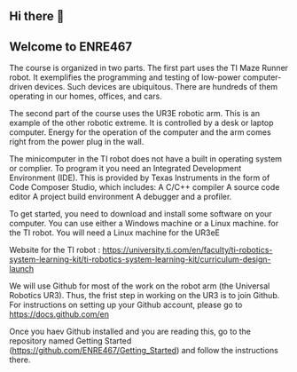 ## Hi there 👋

## Welcome to ENRE467

The course is organized in two parts. The first part uses the TI Maze Runner robot. It exemplifies the programming and testing of low-power computer-driven devices. Such devices are ubiquitous. There are hundreds of them operating in our homes, offices, and cars.

The second part of the course uses the UR3E robotic arm. This is an example of the other robotic extreme. It is controlled by a desk or laptop computer. Energy for the operation of the computer and the arm comes right from the power plug in the wall.

The minicomputer in the TI robot does not have a built in operating system or complier. To program it you need an Integrated Development Environment (IDE). This is provided by Texas Instruments in the form of Code Composer Studio, which includes:
    A C/C++ compiler
    A source code editor
    A project build environment
    A debugger
    and a profiler.

To get started, you need to download and install some software on your computer. You can use either a Windows machine or a Linux machine. for the TI robot. You will need a Linux machine for the UR3eE

Website for the TI robot : https://university.ti.com/en/faculty/ti-robotics-system-learning-kit/ti-robotics-system-learning-kit/curriculum-design-launch

We will use Github for most of the work on the robot arm (the Universal Robotics UR3). Thus, the frist step in working on the UR3 is to join Github. For instructions on setting up your Github account, please go to https://docs.github.com/en

Once you haev Github installed and you are reading this, go to the repository named Getting Started (https://github.com/ENRE467/Getting_Started) and follow the instructions there.
